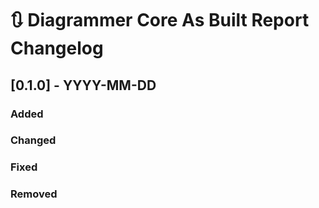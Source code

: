 # :arrows_clockwise: Diagrammer Core As Built Report Changelog

## [0.1.0] - YYYY-MM-DD

### Added

### Changed

### Fixed

### Removed


